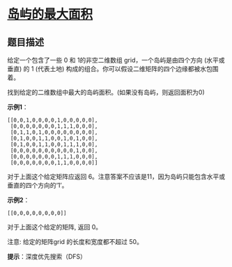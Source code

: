 # [岛屿的最大面积][Title]

## 题目描述

给定一个包含了一些 0 和 1的非空二维数组 grid，一个岛屿是由四个方向 (水平或垂直) 的 1 (代表土地) 构成的组合。你可以假设二维矩阵的四个边缘都被水包围着。

找到给定的二维数组中最大的岛屿面积。(如果没有岛屿，则返回面积为0)

**示例1**：

    [[0,0,1,0,0,0,0,1,0,0,0,0,0],
     [0,0,0,0,0,0,0,1,1,1,0,0,0],
     [0,1,1,0,1,0,0,0,0,0,0,0,0],
     [0,1,0,0,1,1,0,0,1,0,1,0,0],
     [0,1,0,0,1,1,0,0,1,1,1,0,0],
     [0,0,0,0,0,0,0,0,0,0,1,0,0],
     [0,0,0,0,0,0,0,1,1,1,0,0,0],
     [0,0,0,0,0,0,0,1,1,0,0,0,0]]
对于上面这个给定矩阵应返回 6。注意答案不应该是11，因为岛屿只能包含水平或垂直的四个方向的‘1’。

**示例2**：

    [[0,0,0,0,0,0,0,0]]

对于上面这个给定的矩阵, 返回 0。

注意: 给定的矩阵grid 的长度和宽度都不超过 50。

**提示**：深度优先搜索（DFS）

[Title]: https://leetcode-cn.com/problems/max-area-of-island/description/